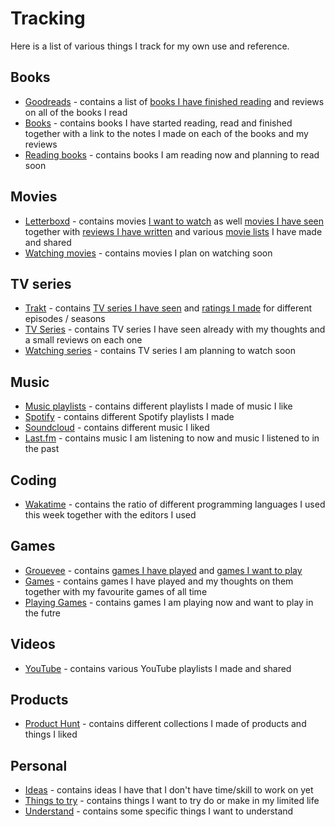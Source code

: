 # Tracking
Here is a list of various things I track for my own use and reference.

## Books
- [Goodreads](https://www.goodreads.com/user/show/15768482-nikita-voloboev) - contains a list of [books I have finished reading](https://www.goodreads.com/review/list/15768482?shelf=read) and reviews on all of the books I read
- [Books](../books/Books.md) - contains books I have started reading, read and finished together with a link to the notes I made on each of the books and my reviews
- [Reading books](https://trello.com/b/MOrnm2aN) - contains books I am reading now and planning to read soon

## Movies
- [Letterboxd](https://letterboxd.com/NikitaVoloboev/) - contains movies [I want to watch](https://letterboxd.com/nikitavoloboev/watchlist/) as well [movies I have seen](https://letterboxd.com/nikitavoloboev/films/) together with [reviews I have written](https://letterboxd.com/nikitavoloboev/films/reviews/by/added/) and various [movie lists](https://letterboxd.com/nikitavoloboev/lists/) I have made and shared
- [Watching movies](https://trello.com/b/jFaHJFow) - contains movies I plan on watching soon

## TV series
- [Trakt](https://trakt.tv/users/nikivi) - contains [TV series I have seen](https://trakt.tv/users/nikivi/history) and [ratings I made](https://trakt.tv/users/nikivi/ratings) for different episodes /  seasons 
- [TV Series](../tv-series/tv-series.md) - contains TV series I have seen already with my thoughts and a small reviews on each one
- [Watching series](https://trello.com/b/iUtT6wmu) - contains TV series I am planning to watch soon

## Music
- [Music playlists](../music/music-plays.md) - contains different playlists I made of music I like
- [Spotify](https://open.spotify.com/user/nikitavoloboev) - contains different Spotify playlists I made
- [Soundcloud](https://soundcloud.com/nikitavoloboev) - contains different music I liked
- [Last.fm](https://www.last.fm/user/playfullyExist) - contains music I am listening to now and music I listened to in the past

## Coding
- [Wakatime](https://wakatime.com/@nikivi) - contains the ratio of different programming languages I used this week together with the editors I used

## Games
- [Grouevee](https://www.grouvee.com/user/nikivi/) - contains [games I have played](https://www.grouvee.com/user/nikivi/shelves/12649-played/?num=25) and [games I want to play](https://www.grouvee.com/user/nikivi/shelves/12652-wish-list/?num=25)
- [Games](../games/Games.md) - contains games I have played and my thoughts on them together with my favourite games of all time
- [Playing Games](https://trello.com/b/EekGabpj) - contains games I am playing now and want to play in the futre

## Videos
- [YouTube](https://www.youtube.com/channel/UCEKqrUfr_FMKIO9XSJS4vDw/playlists) - contains various YouTube playlists I made and shared

## Products
- [Product Hunt](https://www.producthunt.com/@nikitavoloboev/collections) - contains different collections I made of products and things I liked

## Personal
- [Ideas](https://trello.com/b/alB1ryRP) - contains ideas I have that I don't have time/skill to work on yet
- [Things to try](https://trello.com/b/tkaqFKYa) - contains things I want to try do or make in my limited life
- [Understand](https://trello.com/b/oPkSf1xL) - contains some specific things I want to understand 